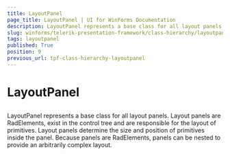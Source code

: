 ```yaml
---
title: LayoutPanel
page_title: LayoutPanel | UI for WinForms Documentation
description: LayoutPanel represents a base class for all layout panels. Layout panels are RadElements, exist in the control tree and are responsible for the layout of primitives.
slug: winforms/telerik-presentation-framework/class-hierarchy/layoutpanel
tags: layoutpanel
published: True
position: 9
previous_url: tpf-class-hierarchy-layoutpanel
---
```


# LayoutPanel

## 

LayoutPanel represents a base class for all layout panels. Layout panels are RadElements, exist in the control tree and are responsible for the layout of primitives. Layout panels determine the size and position of primitives inside the panel. Because panels are RadElements, panels can be nested to provide an arbitrarily complex layout.
